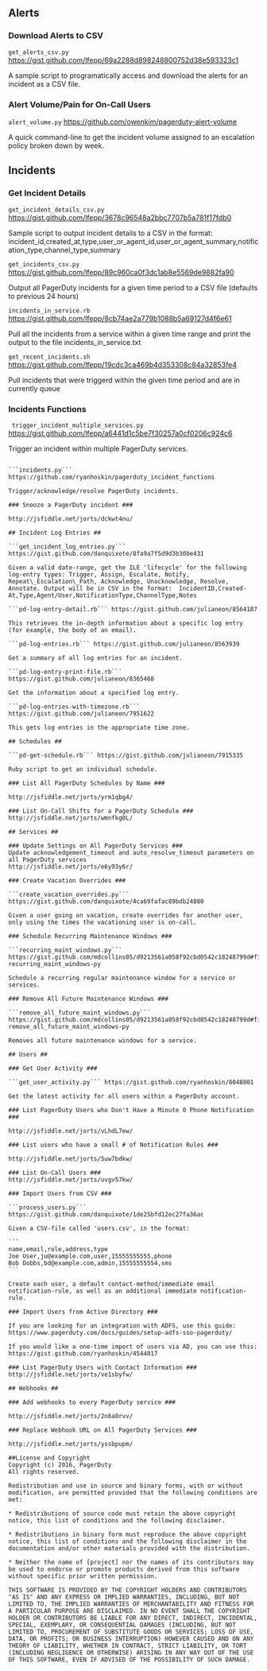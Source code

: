 ## Alerts ##

### Download Alerts to CSV

```get_alerts_csv.py``` https://gist.github.com/lfepp/69a2288d898248800752d38e593323c1

A sample script to programatically access and download the alerts for an incident as a CSV file.

### Alert Volume/Pain for On-Call Users

```alert_volume.py``` https://github.com/owenkim/pagerduty-alert-volume

A quick command-line to get the incident volume assigned to an escalation policy broken down by week.

## Incidents ##

### Get Incident Details

```get_incident_details_csv.py``` https://gist.github.com/lfepp/3678c96548a2bbc7707b5a781f17fdb0

Sample script to output incident details to a CSV in the format:
incident_id,created_at,type,user_or_agent_id,user_or_agent_summary,notification_type,channel_type,summary

```get_incidents_csv.py``` https://gist.github.com/lfepp/89c960ca0f3dc1ab8e5569de9882fa90

Output all PagerDuty incidents for a given time period to a CSV file (defaults to previous 24 hours)

```incidents_in_service.rb``` https://gist.github.com/lfepp/8cb74ae2a779b1088b5a69127d4f6e61

Pull all the incidents from a service within a given time range and print the output to the file incidents_in_service.txt

```get_recent_incidents.sh``` https://gist.github.com/lfepp/19cdc3ca469b4d353308c84a32853fe4

Pull incidents that were triggerd within the given time period and are in currently queue

### Incidents Functions ###

``` trigger_incident_multiple_services.py``` https://gist.github.com/lfepp/a6441d1c5be7f30257a0cf0206c924c6

Trigger an incident within multiple PagerDuty services.

~~~~~~~~~~~~~~~~~~~~~~~~~~~~~~~~~~~~~~~~ I AM HERE IN UPDATES ~~~~~~~~~~~~~~~~~~~~~~~~~~~~~~~~~~~~~~~~~

```incidents.py``` https://github.com/ryanhoskin/pagerduty_incident_functions

Trigger/acknowledge/resolve PagerDuty incidents.

### Snooze a PagerDuty incident ###

http://jsfiddle.net/jorts/dckwt4nu/

## Incident Log Entries ##

```get_incident_log_entries.py``` https://gist.github.com/danquixote/8fa9a7f5d9d3b30be431

Given a valid date-range, get the ILE 'lifecycle' for the following log-entry types: Trigger, Assign, Escalate, Notify, Repeat\_Escalation\_Path, Acknowledge, Unacknowledge, Resolve, Annotate. Output will be in CSV in the format:  IncidentID,Created-At,Type,Agent/User,NotificationType,ChannelType,Notes

```pd-log-entry-detail.rb``` https://gist.github.com/julianeon/8564187

This retrieves the in-depth information about a specific log entry (for example, the body of an email).

```pd-log-entries.rb``` https://gist.github.com/julianeon/8563939

Get a summary of all log entries for an incident.

```pd-log-entry-print-file.rb``` https://gist.github.com/julianeon/8365468

Get the information about a specified log entry.

```pd-log-entries-with-timezone.rb``` https://gist.github.com/julianeon/7951622

This gets log entries in the appropriate time zone.

## Schedules ##

```pd-get-schedule.rb``` https://gist.github.com/julianeon/7915335

Ruby script to get an individual schedule.

### List All PagerDuty Schedules by Name ###

http://jsfiddle.net/jorts/yrm1qbg4/

### List On-Call Shifts for a PagerDuty Schedule ###
http://jsfiddle.net/jorts/wmnfkg0L/

## Services ##

### Update Settings on All PagerDuty Services ###
Update acknowledgement_timeout and auto_resolve_timeout parameters on all PagerDuty services
http://jsfiddle.net/jorts/e6y93y6r/

### Create Vacation Overrides ###

```create_vacation_overrides.py``` https://gist.github.com/danquixote/4ca69fafac89bdb24080

Given a user going on vacation, create overrides for another user, only using the times the vacationing user is on-call.

### Schedule Recurring Maintenance Windows ###

```recurring_maint_windows.py``` https://gist.github.com/mdcollins05/d9213561a058f92cbd0542c18248799d#file-recurring_maint_windows-py

Schedule a recurring regular maintenance window for a service or services.

### Remove All Future Maintenance Windows ###

```remove_all_future_maint_windows.py``` https://gist.github.com/mdcollins05/d9213561a058f92cbd0542c18248799d#file-remove_all_future_maint_windows-py

Removes all future maintenance windows for a service.

## Users ##

### Get User Activity ###

```get_user_activity.py``` https://gist.github.com/ryanhoskin/8048001

Get the latest activity for all users within a PagerDuty account.

### List PagerDuty Users who Don't Have a Minute 0 Phone Notification ###

http://jsfiddle.net/jorts/vLhdL7ew/

### List users who have a small # of Notification Rules ###

http://jsfiddle.net/jorts/5uw7bdkw/

### List On-Call Users ###
http://jsfiddle.net/jorts/uvgv57kw/

### Import Users from CSV ###

```process_users.py``` https://gist.github.com/danquixote/1de25bfd12ec27fa36ac

Given a CSV-file called 'users.csv', in the format:

```
name,email,role,address,type
Joe User,ju@example.com,user,15555555555,phone
Bob Dobbs,bd@example.com,admin,15555555554,sms
```

Create each user, a default contact-method/immediate email notification-rule, as well as an additional immediate notification-rule.

### Import Users from Active Directory ###

If you are looking for an integration with ADFS, use this guide:  https://www.pagerduty.com/docs/guides/setup-adfs-sso-pagerduty/

If you would like a one-time import of users via AD, you can use this:  https://gist.github.com/ryanhoskin/4544017

### List PagerDuty Users with Contact Information ###
http://jsfiddle.net/jorts/ve1sbyfw/

## Webhooks ##

### Add webhooks to every PagerDuty service ###

http://jsfiddle.net/jorts/2n6a0rvv/

### Replace Webhook URL on All PagerDuty Services ###

http://jsfiddle.net/jorts/yssbpupm/

##License and Copyright
Copyright (c) 2016, PagerDuty
All rights reserved.

Redistribution and use in source and binary forms, with or without modification, are permitted provided that the following conditions are met:

* Redistributions of source code must retain the above copyright notice, this list of conditions and the following disclaimer.

* Redistributions in binary form must reproduce the above copyright notice, this list of conditions and the following disclaimer in the documentation and/or other materials provided with the distribution.

* Neither the name of [project] nor the names of its contributors may be used to endorse or promote products derived from this software without specific prior written permission.

THIS SOFTWARE IS PROVIDED BY THE COPYRIGHT HOLDERS AND CONTRIBUTORS "AS IS" AND ANY EXPRESS OR IMPLIED WARRANTIES, INCLUDING, BUT NOT LIMITED TO, THE IMPLIED WARRANTIES OF MERCHANTABILITY AND FITNESS FOR A PARTICULAR PURPOSE ARE DISCLAIMED. IN NO EVENT SHALL THE COPYRIGHT HOLDER OR CONTRIBUTORS BE LIABLE FOR ANY DIRECT, INDIRECT, INCIDENTAL, SPECIAL, EXEMPLARY, OR CONSEQUENTIAL DAMAGES (INCLUDING, BUT NOT LIMITED TO, PROCUREMENT OF SUBSTITUTE GOODS OR SERVICES; LOSS OF USE, DATA, OR PROFITS; OR BUSINESS INTERRUPTION) HOWEVER CAUSED AND ON ANY THEORY OF LIABILITY, WHETHER IN CONTRACT, STRICT LIABILITY, OR TORT (INCLUDING NEGLIGENCE OR OTHERWISE) ARISING IN ANY WAY OUT OF THE USE OF THIS SOFTWARE, EVEN IF ADVISED OF THE POSSIBILITY OF SUCH DAMAGE.
